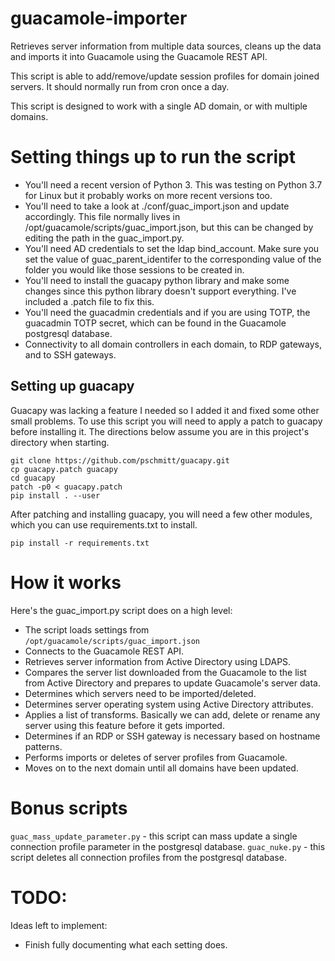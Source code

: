 # guacamole-importer

Retrieves server information from multiple data sources, cleans up the data and imports it into Guacamole using the Guacamole REST API.

This script is able to add/remove/update session profiles for domain joined servers.  It should normally run from cron once a day.

This script is designed to work with a single AD domain, or with multiple domains.

# Setting things up to run the script
- You'll need a recent version of Python 3.  This was testing on Python 3.7 for Linux but it probably works on more recent versions too.
- You'll need to take a look at ./conf/guac_import.json and update accordingly.  This file normally lives in /opt/guacamole/scripts/guac_import.json, but this can be changed by editing the path in the guac_import.py.
- You'll need AD credentials to set the ldap bind_account.  Make sure you set the value of guac_parent_identifer to the corresponding value of the folder you would like those sessions to be created in.
- You'll need to install the guacapy python library and make some changes since this python library doesn't support everything.  I've included a .patch file to fix this.
- You'll need the guacadmin credentials and if you are using TOTP, the guacadmin TOTP secret, which can be found in the Guacamole postgresql database.
- Connectivity to all domain controllers in each domain, to RDP gateways, and to SSH gateways.

## Setting up guacapy
Guacapy was lacking a feature I needed so I added it and fixed some other small problems.  To use this script you will need to apply a patch to guacapy before installing it.  The directions below assume you are in this project's directory when starting.
```
git clone https://github.com/pschmitt/guacapy.git
cp guacapy.patch guacapy
cd guacapy
patch -p0 < guacapy.patch
pip install . --user
```

After patching and installing guacapy, you will need a few other modules, which you can use requirements.txt to install.
```
pip install -r requirements.txt
```

# How it works
Here's the guac_import.py script does on a high level:
- The script loads settings from `/opt/guacamole/scripts/guac_import.json`
- Connects to the Guacamole REST API.
- Retrieves server information from Active Directory using LDAPS.
- Compares the server list downloaded from the Guacamole to the list from Active Directory and prepares to update Guacamole's server data.
- Determines which servers need to be imported/deleted.
- Determines server operating system using Active Directory attributes.
- Applies a list of transforms.  Basically we can add, delete or rename any server using this feature before it gets imported.
- Determines if an RDP or SSH gateway is necessary based on hostname patterns.
- Performs imports or deletes of server profiles from Guacamole.
- Moves on to the next domain until all domains have been updated.

# Bonus scripts
`guac_mass_update_parameter.py` - this script can mass update a single connection profile parameter in the postgresql database.
`guac_nuke.py` - this script deletes all connection profiles from the postgresql database.

# TODO:
Ideas left to implement:
- Finish fully documenting what each setting does.
